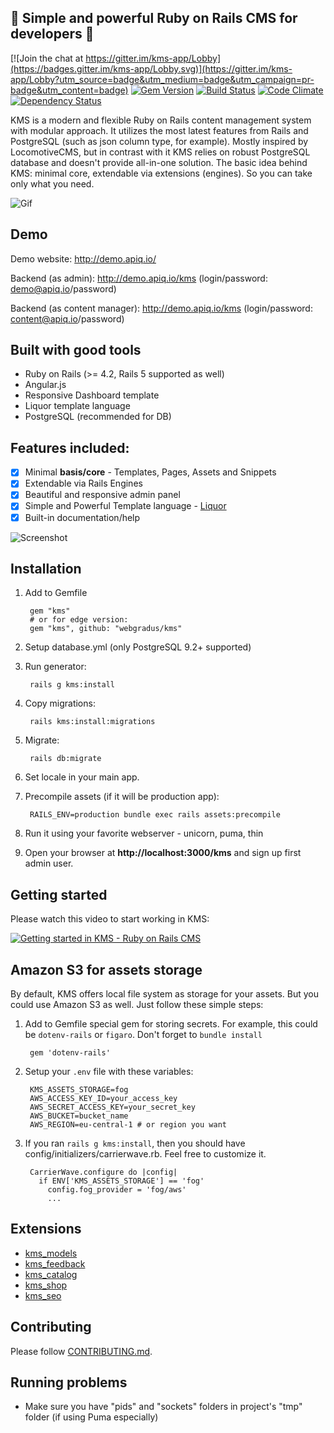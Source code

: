 ## :muscle: Simple and powerful Ruby on Rails CMS for developers :muscle:

[![Join the chat at https://gitter.im/kms-app/Lobby](https://badges.gitter.im/kms-app/Lobby.svg)](https://gitter.im/kms-app/Lobby?utm_source=badge&utm_medium=badge&utm_campaign=pr-badge&utm_content=badge)
[![Gem Version](https://badge.fury.io/rb/kms.svg)](https://badge.fury.io/rb/kms) [![Build Status](https://travis-ci.org/apiqcms/kms.svg?branch=master)](https://travis-ci.org/apiqcms/kms) [![Code Climate](https://codeclimate.com/github/apiqcms/kms/badges/gpa.svg)](https://codeclimate.com/github/apiqcms/kms)
[![Dependency Status](https://gemnasium.com/badges/github.com/apiqcms/kms.svg)](https://gemnasium.com/github.com/apiqcms/kms)

KMS is a modern and flexible Ruby on Rails content management system with modular approach. It utilizes the most latest features from Rails and PostgreSQL (such as json column type, for example). Mostly inspired by LocomotiveCMS, but in contrast with it KMS relies on robust PostgreSQL database and doesn't provide all-in-one solution. The basic idea behind KMS: minimal core, extendable via extensions (engines). So you can take only what you need.

![Gif](https://www.apiq.io/images/apiq_presentation_001.gif)

## Demo
Demo website: http://demo.apiq.io/

Backend (as admin): http://demo.apiq.io/kms (login/password: demo@apiq.io/password)

Backend (as content manager): http://demo.apiq.io/kms (login/password: content@apiq.io/password)

## Built with good tools
* Ruby on Rails (>= 4.2, Rails 5 supported as well)
* Angular.js
* Responsive Dashboard template
* Liquor template language
* PostgreSQL (recommended for DB)

## Features included:
- [x] Minimal **basis/core** - Templates, Pages, Assets and Snippets
- [x] Extendable via Rails Engines
- [x] Beautiful and responsive admin panel
- [x] Simple and Powerful Template language - [Liquor](https://github.com/evilmartians/liquor)
- [x] Built-in documentation/help

![Screenshot](http://webgradus.com/images/KMS.jpg)

## Installation

1. Add to Gemfile

        gem "kms"
        # or for edge version:
        gem "kms", github: "webgradus/kms"

2. Setup database.yml (only PostgreSQL 9.2+ supported)

3. Run generator:

        rails g kms:install

4. Copy migrations:

        rails kms:install:migrations

5. Migrate:

        rails db:migrate

6. Set locale in your main app.

7. Precompile assets (if it will be production app):

        RAILS_ENV=production bundle exec rails assets:precompile

8. Run it using your favorite webserver - unicorn, puma, thin
9. Open your browser at **http://localhost:3000/kms** and sign up first admin user.

## Getting started
Please watch this video to start working in KMS:

[![Getting started in KMS - Ruby on Rails CMS](http://img.youtube.com/vi/WPZoWyd-thE/0.jpg)](https://youtu.be/WPZoWyd-thE "Getting started in KMS - Ruby on Rails CMS")

## Amazon S3 for assets storage

By default, KMS offers local file system as storage for your assets. But you could use Amazon S3 as well. Just follow these simple steps:

1. Add to Gemfile special gem for storing secrets. For example, this could be `dotenv-rails` or `figaro`. Don't forget to `bundle install`

        gem 'dotenv-rails'

2. Setup your `.env` file with these variables:

        KMS_ASSETS_STORAGE=fog
        AWS_ACCESS_KEY_ID=your_access_key
        AWS_SECRET_ACCESS_KEY=your_secret_key
        AWS_BUCKET=bucket_name
        AWS_REGION=eu-central-1 # or region you want

3. If you ran `rails g kms:install`, then you should have config/initializers/carrierwave.rb. Feel free to customize it.

        CarrierWave.configure do |config|
          if ENV['KMS_ASSETS_STORAGE'] == 'fog'
            config.fog_provider = 'fog/aws'
            ...

## Extensions
* [kms_models](https://github.com/webgradus/kms_models)
* [kms_feedback](https://github.com/webgradus/kms_feedback)
* [kms_catalog](https://github.com/webgradus/kms_catalog)
* [kms_shop](https://github.com/webgradus/kms_shop)
* [kms_seo](https://github.com/webgradus/kms_seo)

## Contributing

Please follow [CONTRIBUTING.md](CONTRIBUTING.md).

## Running problems

* Make sure you have "pids" and "sockets" folders in project's "tmp" folder (if using Puma especially)
